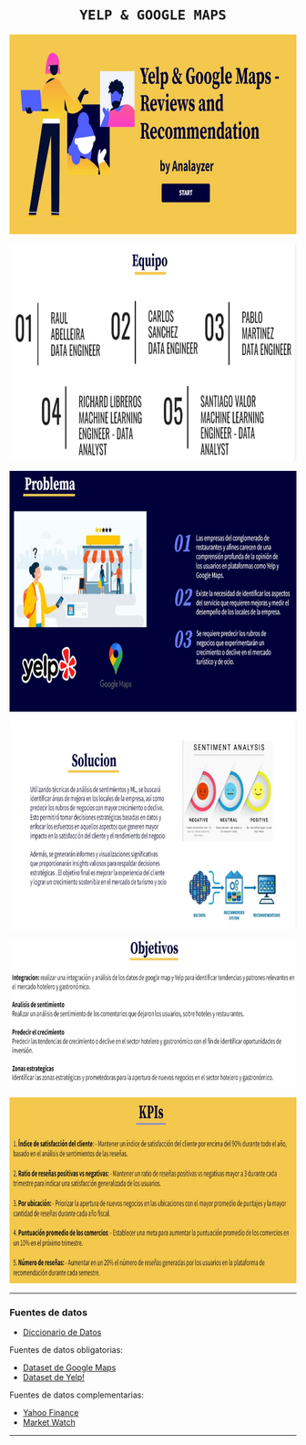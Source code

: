 # <h1 align="center">**`YELP & GOOGLE MAPS`**</h1>

<p align="center">
<img src="img/presentacion 01.JPG"  height="350">


<p align="center">
<img src="img/presentacion 2 equipo.JPG"  height="381">

<p align="center">
<img src="img/presentacion problema  4.JPG"  height="422">

<p align="center">
<img src="img/presentacion solucion.JPG"  height="365">

<p align="center">
<img src="img/presentacion objetivos 2.JPG"  height="260">

<p align="center">
<img src="img/presentacion kpis.JPG"  height="326">

***

### **Fuentes de datos**

+   [Diccionario de Datos](https://docs.google.com/document/d/1ASLMGAgrviicATaP1UJlflpmBCXtuSTHQGWdQMN6_2I/edit)

Fuentes de datos obligatorias:
+   [Dataset de Google Maps](https://drive.google.com/drive/folders/1Wf7YkxA0aHI3GpoHc9Nh8_scf5BbD4DA?usp=share_link)
+   [Dataset de Yelp!](https://drive.google.com/drive/folders/1TI-SsMnZsNP6t930olEEWbBQdo_yuIZF?usp=sharing)

Fuentes de datos complementarias:
+   [Yahoo Finance](https://finance.yahoo.com/)
+   [Market Watch](https://marketwatch.com)

***

